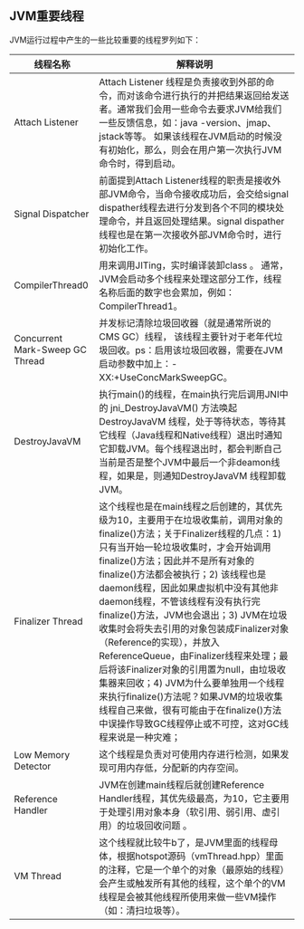 ## JVM重要线程

JVM运行过程中产生的一些比较重要的线程罗列如下：

| 线程名称                        | 解释说明                                                     |
| ------------------------------- | ------------------------------------------------------------ |
| Attach Listener                 | Attach Listener 线程是负责接收到外部的命令，而对该命令进行执行的并把结果返回给发送者。通常我们会用一些命令去要求JVM给我们一些反馈信息，如：java -version、jmap、jstack等等。 如果该线程在JVM启动的时候没有初始化，那么，则会在用户第一次执行JVM命令时，得到启动。 |
| Signal Dispatcher               | 前面提到Attach Listener线程的职责是接收外部JVM命令，当命令接收成功后，会交给signal dispather线程去进行分发到各个不同的模块处理命令，并且返回处理结果。signal dispather线程也是在第一次接收外部JVM命令时，进行初始化工作。 |
| CompilerThread0                 | 用来调用JITing，实时编译装卸class 。 通常，JVM会启动多个线程来处理这部分工作，线程名称后面的数字也会累加，例如：CompilerThread1。 |
| Concurrent Mark-Sweep GC Thread | 并发标记清除垃圾回收器（就是通常所说的CMS GC）线程， 该线程主要针对于老年代垃圾回收。ps：启用该垃圾回收器，需要在JVM启动参数中加上：-XX:+UseConcMarkSweepGC。 |
| DestroyJavaVM                   | 执行main()的线程，在main执行完后调用JNI中的 jni_DestroyJavaVM() 方法唤起DestroyJavaVM 线程，处于等待状态，等待其它线程（Java线程和Native线程）退出时通知它卸载JVM。每个线程退出时，都会判断自己当前是否是整个JVM中最后一个非deamon线程，如果是，则通知DestroyJavaVM 线程卸载JVM。 |
| Finalizer Thread                | 这个线程也是在main线程之后创建的，其优先级为10，主要用于在垃圾收集前，调用对象的finalize()方法；关于Finalizer线程的几点：1) 只有当开始一轮垃圾收集时，才会开始调用finalize()方法；因此并不是所有对象的finalize()方法都会被执行；2) 该线程也是daemon线程，因此如果虚拟机中没有其他非daemon线程，不管该线程有没有执行完finalize()方法，JVM也会退出；3) JVM在垃圾收集时会将失去引用的对象包装成Finalizer对象（Reference的实现），并放入ReferenceQueue，由Finalizer线程来处理；最后将该Finalizer对象的引用置为null，由垃圾收集器来回收；4) JVM为什么要单独用一个线程来执行finalize()方法呢？如果JVM的垃圾收集线程自己来做，很有可能由于在finalize()方法中误操作导致GC线程停止或不可控，这对GC线程来说是一种灾难； |
| Low Memory Detector             | 这个线程是负责对可使用内存进行检测，如果发现可用内存低，分配新的内存空间。 |
| Reference Handler               | JVM在创建main线程后就创建Reference Handler线程，其优先级最高，为10，它主要用于处理引用对象本身（软引用、弱引用、虚引用）的垃圾回收问题 。 |
| VM Thread                       | 这个线程就比较牛b了，是JVM里面的线程母体，根据hotspot源码（vmThread.hpp）里面的注释，它是一个单个的对象（最原始的线程）会产生或触发所有其他的线程，这个单个的VM线程是会被其他线程所使用来做一些VM操作（如：清扫垃圾等）。 |